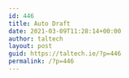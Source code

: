 ```yaml
---
id: 446
title: Auto Draft
date: 2021-03-09T11:28:14+00:00
author: taltech
layout: post
guid: https://taltech.ie/?p=446
permalink: /?p=446
---
```

